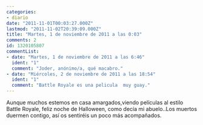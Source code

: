 ```yaml
---
categories:
- diario
date: "2011-11-01T00:03:27.000Z"
lastmod: "2011-11-02T20:39:09.000Z"
title: "Martes, 1 de noviembre de 2011 a las 0:03"
comments: 2
id: 1320105807
commentList:
- date: "Martes, 1 de noviembre de 2011 a las 6:46"
  ident: "1"
  comment: "Joder, anónimo/a, qué macabro."
- date: "Miércoles, 2 de noviembre de 2011 a las 18:54"
  ident: "1"
  comment: "Battle Royale es una pelicula  muy guay."
---
```


Aunque muchos estemos en casa amargados,viendo películas al estilo Battle Royale, feliz noche de Halloween, como decía mi abuelo..Los muertos duermen contigo, así os sentiréis un poco más acompañados.